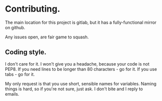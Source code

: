 # Contributing. 

The main location for this project is gitlab, but it has a fully-functional mirror on github. 

Any issues open, are fair game to squash. 

## Coding style. 

I don't care for it. I won't give you a headache, because your code is not PEP8. 
If you need lines to be longer than 80 characters - go for it. If you use tabs -
go for it. 

My only request is that you use short, sensible names for variables. Naming 
things is hard, so if you're not sure, just ask.  I don't bite and I reply to emails. 